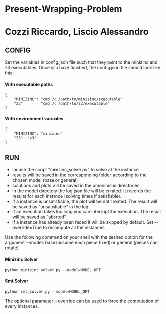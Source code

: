 # Present-Wrapping-Problem
# Cozzi Riccardo, Liscio Alessandro
 
## CONFIG

Set the variables in config.json file such that they point to the minizinc and 
z3 executables. Once you have finished, the config.json file should look like this:

#### With executable paths
```
{
    "MINIZINC": "cmd /c /path/to/minizinc/executable"
    "Z3":       "cmd /c /path/to/z3/executable"
}
```
#### With environment variables
```
{
    "MINIZINC": "minizinc"
    "Z3": "z3"
}
```

## RUN

- launch the script "minizinc_solver.py" to solve all the instance
- results will be saved in the corresponding folder, according to the chosen model (base or general)
- solutions and plots will be saved in the omonimous directories
- in the model directory the log.json file will be created. It records the results for each instance (solving times if satisfiable). 
- if a instance is unsatisfiable, the plot will be not created. The result will be saved as "unsatisfiable" in the log
- if an execution takes too long you can interrupt the execution. The result will be saved as "aborted" 
- if a instance has already been faced it will be skipped by default. Set --override=True to recompute all the instances

Use the following command on your shell with the desired option for the argument
--model: base (assume each piece fixed) or general (pieces can rotate)

#### Minizinc Solver
```
python minizinc_solver.py --model=MODEL_OPT
```
#### Smt Solver
```
python smt_solver.py --model=MODEL_OPT
```

The optional parameter --override can be used to force the computation of every instances.
